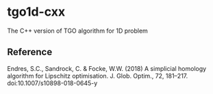 # tgo1d-cxx
The C++ version of TGO algorithm for 1D problem


## Reference

Endres, S.C., Sandrock, C. & Focke, W.W. (2018) 
A simplicial homology algorithm for Lipschitz optimisation. 
J. Glob. Optim., 72, 181–217. doi:10.1007/s10898-018-0645-y
